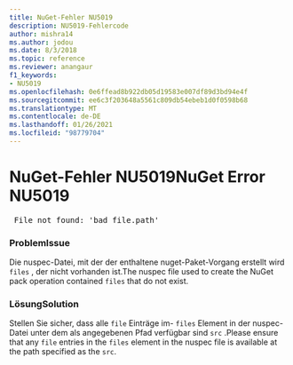```yaml
---
title: NuGet-Fehler NU5019
description: NU5019-Fehlercode
author: mishra14
ms.author: jodou
ms.date: 8/3/2018
ms.topic: reference
ms.reviewer: anangaur
f1_keywords:
- NU5019
ms.openlocfilehash: 0e6ffead8b922db05d19583e007df89d3bd94e4f
ms.sourcegitcommit: ee6c3f203648a5561c809db54ebeb1d0f0598b68
ms.translationtype: MT
ms.contentlocale: de-DE
ms.lasthandoff: 01/26/2021
ms.locfileid: "98779704"
---
```

# <a name="nuget-error-nu5019"></a><span data-ttu-id="e4129-103">NuGet-Fehler NU5019</span><span class="sxs-lookup"><span data-stu-id="e4129-103">NuGet Error NU5019</span></span>
<pre> File not found: 'bad_file.path'</pre>

### <a name="issue"></a><span data-ttu-id="e4129-104">Problem</span><span class="sxs-lookup"><span data-stu-id="e4129-104">Issue</span></span>

<span data-ttu-id="e4129-105">Die nuspec-Datei, mit der der enthaltene nuget-Paket-Vorgang erstellt wird `files` , der nicht vorhanden ist.</span><span class="sxs-lookup"><span data-stu-id="e4129-105">The nuspec file used to create the NuGet pack operation contained `files` that do not exist.</span></span>


### <a name="solution"></a><span data-ttu-id="e4129-106">Lösung</span><span class="sxs-lookup"><span data-stu-id="e4129-106">Solution</span></span>

<span data-ttu-id="e4129-107">Stellen Sie sicher, dass alle `file` Einträge im- `files` Element in der nuspec-Datei unter dem als angegebenen Pfad verfügbar sind `src` .</span><span class="sxs-lookup"><span data-stu-id="e4129-107">Please ensure that any `file` entries in the `files` element in the nuspec file is available at the path specified as the `src`.</span></span>

